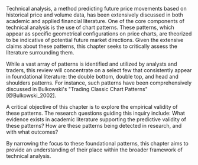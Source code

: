Technical analysis, a method predicting future price movements based on historical price and volume data, has been extensively discussed in both academic and applied financial literature. One of the core components of technical analysis is the use of chart patterns. These patterns, which appear as specific geometrical configurations on price charts, are theorized to be indicative of potential future market directions. Given the extensive claims about these patterns, this chapter seeks to critically assess the literature surrounding them.

While a vast array of patterns is identified and utilized by analysts and traders, this review will concentrate on a select few that consistently appear in foundational literature: the double bottom, double top, and head and shoulders patterns. For instance, such patterns have been comprehensively discussed in Bulkowski's "Trading Classic Chart Patterns"[@Bulkowski_2002].

A critical objective of this chapter is to explore the empirical validity of these patterns. The research questions guiding this inquiry include: What evidence exists in academic literature supporting the predictive validity of these patterns? How are these patterns being detected in research, and with what outcomes?

By narrowing the focus to these foundational patterns, this chapter aims to provide an understanding of their place within the broader framework of technical analysis.
